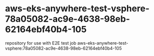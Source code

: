 # aws-eks-anywhere-test-vsphere-78a05082-ac9e-4638-98eb-62164ebf40b4-105
repository for use with E2E test job aws-eks-anywhere-test-vsphere:78a05082-ac9e-4638-98eb-62164ebf40b4-105
